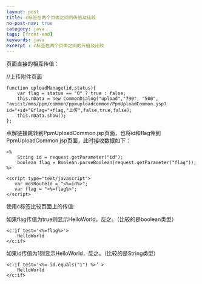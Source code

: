 ```yaml
---
layout: post
title: c标签在两个页面之间的传值及比较
no-post-nav: true
category: java
tags: [front-end]
keywords: java
excerpt : c标签在两个页面之间的传值及比较
---
```


页面直接的相互传值：

//上传附件页面
```
function uploadManage(id,status){
    var flag = status == "0" ? true : false;
    this.nData = new CommonDialog("upload","790", "500", "avicit/mms/ppm/common/ppmuploadcommon/PpmUploadCommon.jsp?id="+id+"&flag="+flag,"上传",false,true,false);
    this.nData.show();
};
```


点解链接跳转到PpmUploadCommon.jsp页面，也将id和flag传到PpmUploadCommon.jsp页面，此时接收数据如下：

```
<%
	String id = request.getParameter("id");
	boolean flag = Boolean.parseBoolean(request.getParameter("flag"));
%>

<script type="text/javascript">
   var mdsRouteId = "<%=id%>";
   var flag = "<%=flag%>";
</script>
```

使用c标签比较页面上的传值:

如果flag传值为true则显示HelloWorld，反之。（比较的是boolean类型）

```
<c:if test='<%=flag%>'>
	HelloWorld
</c:if>
```

如果id传值为1则显示HelloWorld，反之。（比较的是String类型）

```
<c:if test='<%= id.equals("1") %>’ >
	HelloWorld
</c:if>
```